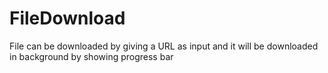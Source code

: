 # FileDownload

File can be downloaded by giving a URL as input and it will be downloaded in background by showing progress bar 
